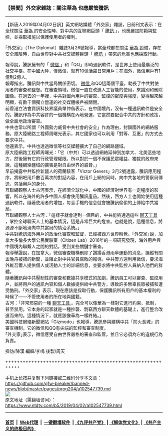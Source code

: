 ### 【禁聞】外交家雜誌：關注華為 也應嚴管騰訊
------------------------

<div class="post_content" itemprop="articleBody">
 <p>
  【新唐人2019年04月02日訊】英文網站媒體「外交家」雜誌，日前刊文表示：在全球關注
  <a href="https://www.ntdtv.com/b5/華為.htm">
   華為
  </a>
  的安全性時，對中共的互聯網巨頭「
  <a href="https://www.ntdtv.com/b5/騰訊.htm">
   騰訊
  </a>
  」，也應嚴加防範與監控，並採取措施以保護使用者的權利。
 </p>
 <p>
  ｢外交家｣（The Diplomat）雜誌3月26號報導，當全球都在關注
  <a href="https://www.ntdtv.com/b5/華為.htm">
   華為
  </a>
  設備，存在安全風險時，自由世界對中共社交媒體巨頭「
  <a href="https://www.ntdtv.com/b5/騰訊.htm">
   騰訊
  </a>
  」帶來的危害也應採取行動。
 </p>
 <div>
  報導說，騰訊擁有的「
  <a href="https://www.ntdtv.com/b5/微信.htm">
   微信
  </a>
  」和「QQ」即時通訊軟件，是世界上使用最廣泛的社交平臺。在中國大陸，僅微信，就有10億活躍日常用戶；在海外，微信用戶有1億到2億人。
 </div>
 <div>
 </div>
 <div>
  報導指出，騰訊與中共當局關係密切。
  <a href="https://www.ntdtv.com/b5/微信.htm">
   微信
  </a>
  和QQ這兩個平臺，助長了中共對使用者的審查和監督。在審查領域，微信一直在改進人工智能的使用，來識別和刪除圖像。在過去的一年裡，中共對國內用戶的審查、監控的密度與強度，變得越來越明顯，有數千個獨立營運的社交媒體帳戶被關閉。
 </div>
 <div>
 </div>
 <div>
  前香港立法會資訊科技界議員單仲偕表示，在中國境內，沒有一種通訊軟件是安全的。騰訊作為中共容許的一個機構在內地營運，它當然要配合中共的方針和政策，做全面地政治審查。
 </div>
 <div>
 </div>
 <div>
  中共也常以所謂「外國勢力威脅中共社會的安全」作為理由，封鎖國外的網絡服務。原大陸網路工程師周曙光表示，其它國家也可以利用「對等、互惠」的方式去要求中共。
 </div>
 <div>
 </div>
 <div>
  他還表示，中共也透過微信等社交媒體擴大了自己的網路疆域。
 </div>
 <div>
 </div>
 <div>
  原大陸網路工程師周曙光：「它（中共）可以透過網絡延伸到加拿大、北美這些地方，然後擁有它的行政管理權限。所以對於一個不保護民眾權益、獨裁的政府來說，這種網絡疆域的擴張是對自由世界的威脅。」
 </div>
 <div>
 </div>
 <div>
  早前揭露中共監控新疆人的荷蘭駭客「Victor Gevers」3月2號透露，騰訊應用程序，將網吧用戶數百萬次的對話內容，在用戶上網的同時，向中共各地的警察局傳送，包括用戶的身分。
 </div>
 <div>
 </div>
 <div>
  互聯網觀察人士古河表示，在經濟全球化中，中國的經濟對世界有一定程度的影響，所以在海外的許多中國人都會使用騰訊產品。然後，西方人士也開始使用這種通訊軟件。隨著使用者的增加，每臺手機的信息就會被騰訊偷偷的上傳給中共當局。
 </div>
 <div>
 </div>
 <div>
  互聯網觀察人士古河：「這樣子就會達到一個目的，中共能夠通過這些
  <a href="https://www.ntdtv.com/b5/聊天工具.htm">
   聊天工具
  </a>
  ，掌控全球聊天人士的基本情況，這是非常巨大的危害。也就是說，這種信息，將源源不斷地湧向中共當局的情治系統。」
 </div>
 <div>
 </div>
 <div>
  中共對騰訊海外用戶的政治化審查和監督，已經被西方世界察覺。｢外交家｣說，加拿大多倫多大學公民實驗室（Citizen Lab）2016年的一項研究發現，海外用戶與中國境內聯繫人之間的對話，受到某些關鍵字審查。
 </div>
 <div>
 </div>
 <div>
  報導舉證說，在加拿大，微信審查機構刪除了讚揚香港雨傘運動的消息，操縱有關孟晚舟被捕的新聞，並阻止對中共官員腐敗的報導。中共警方還利用微信，要求海外維吾爾人提供個人或活動人士的詳細信息，並要求將中共監控人員納入他們的群體。
 </div>
 <div>
 </div>
 <div>
  隨著騰訊與中共壓制性的審查和數據共享模式的加劇，騰訊員工可以審查、監控用戶，並將用戶的通訊內容和個人數據提供給中共警方，導致許多無辜民眾被捕和遭受酷刑。「外交家」表示，現在應該是採取行動，保護騰訊所有用戶的基本權利的時候了——不管使用者的所在地與國籍。
 </div>
 <div>
 </div>
 <div>
  古河：「非常邪惡的一種
  <a href="https://www.ntdtv.com/b5/聊天工具.htm">
   聊天工具
  </a>
  。完全可以像華為一樣對它進行約束、抵制，甚至禁用。它本身的起家就是一種抄襲、剽竊西方聊天軟體的基礎上，進行整合改進而來的。這種情況下，就應該像華為一樣終結。」
 </div>
 <div>
  美國科技網絡新聞網站「Gizmodo」也報導，騰訊參與建構中共「防火長城」的審查機制。它的微信和QQ有尖端的監控和審查制度。
 </div>
 <div>
 </div>
 <div>
  ｢外交家｣表示，微信應受自由世界嚴格的審查和監管，並且它必須為它的違規行為負責。
 </div>
 <p>
  採訪/陳漢 編輯/李鳴 後製/周天
 </p>
 <div class="single_ad">
 </div>
</div>

+++++++++++++++++++++++++++++++++++++++++++++++++++++++++++<br/><br/>
手机上长按并复制下列链接或二维码分享本文章：<br/>
https://github.com/gfw-breaker/banned-news/blob/master/pages/prog204/a102547739.md <br/>
<a href='https://github.com/gfw-breaker/banned-news/blob/master/pages/prog204/a102547739.md'><img src='https://github.com/gfw-breaker/banned-news/blob/master/pages/prog204/a102547739.md.png'/></a> <br/>
原文地址（需翻墙访问）：https://www.ntdtv.com/b5/2019/04/02/a102547739.html


------------------------
#### [首页](https://github.com/gfw-breaker/banned-news/blob/master/README.md) &nbsp;|&nbsp; [Web代理](https://github.com/labour-camp/helloworld) &nbsp;|&nbsp; [一键翻墙软件](https://github.com/gfw-breaker/nogfw/blob/master/README.md) &nbsp;| [《九评共产党》](https://github.com/gfw-breaker/9ping.md/blob/master/README.md#九评之一评共产党是什么) | [《解体党文化》](https://github.com/gfw-breaker/jtdwh.md/blob/master/README.md) | [《共产主义的终极目的》](https://github.com/gfw-breaker/gczydzjmd.md/blob/master/README.md)

